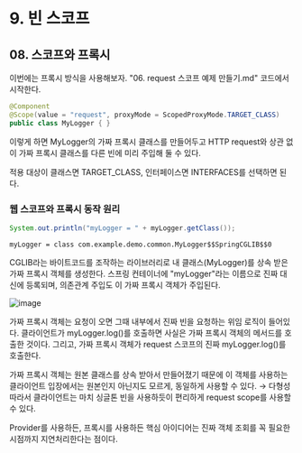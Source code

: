 # 9. 빈 스코프
## 08. 스코프와 프록시
이번에는 프록시 방식을 사용해보자.
"06. request 스코프 예제 만들기.md" 코드에서 시작한다.
```java
@Component
@Scope(value = "request", proxyMode = ScopedProxyMode.TARGET_CLASS)
public class MyLogger { }
```
이렇게 하면 MyLogger의 가짜 프록시 클래스를 만들어두고 HTTP request와 상관 없이 가짜 프록시 클래스를 다른 빈에 미리 주입해 둘 수 있다.

적용 대상이 클래스면 TARGET_CLASS, 인터페이스면 INTERFACES를 선택하면 된다.

### 웹 스코프와 프록시 동작 원리
```java
System.out.println("myLogger = " + myLogger.getClass());
```
```
myLogger = class com.example.demo.common.MyLogger$$SpringCGLIB$$0
```
CGLIB라는 바이트코드를 조작하는 라이브러리로 내 클래스(MyLogger)를 상속 받은 가짜 프록시 객체를 생성한다.
스프링 컨테이너에 "myLogger"라는 이름으로 진짜 대신에 등록되며, 의존관계 주입도 이 가짜 프록시 객체가 주입된다.

![image](https://github.com/GYUNGAEEEE/inflearn-Spring/assets/158580466/4f4b01ad-81de-4a98-b640-1961792f9bd3)

가짜 프록시 객체는 요청이 오면 그때 내부에서 진짜 빈을 요청하는 위임 로직이 들어있다.
클라이언트가 myLogger.log()를 호출하면 사실은 가짜 프록시 객체의 메서드를 호출한 것이다.
그리고, 가짜 프록시 객체가 request 스코프의 진짜 myLogger.log()를 호출한다.

가짜 프록시 객체는 원본 클래스를 상속 받아서 만들어졌기 때문에 이 객체를 사용하는 클라이언트 입장에서는
원본인지 아닌지도 모르게, 동일하게 사용할 수 있다. → 다형성   
따라서 클라이언트는 마치 싱글톤 빈을 사용하듯이 편리하게 request scope를 사용할 수 있다.

Provider를 사용하든, 프록시를 사용하든 핵심 아이디어는 진짜 객체 조회를 꼭 필요한 시점까지 지연처리한다는 점이다.
